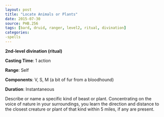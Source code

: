 ```yaml
---
layout: post
title: "Locate Animals or Plants"
date: 2015-07-30
source: PHB.256
tags: [bard, druid, ranger, level2, ritual, divination]
categories:
-spells
---
```


**2nd-level divination (ritual)**

**Casting Time**: 1 action

**Range**: Self

**Components**: V, S, M (a bit of fur from a bloodhound)

**Duration**: Instantaneous

Describe or name a specific kind of beast or plant. Concentrating on the voice of nature in your surroundings, you learn the direction and distance to the closest creature or plant of that kind within 5 miles, if any are present.
